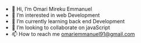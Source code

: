 - 👋 Hi, I’m Omari Mireku Emmanuel
- 👀 I’m interested in web Development
- 🌱 I’m currently learning back end Development
- 💞️ I’m looking to collaborate on javaScript
- 📫 How to reach me omariemmanuel91@gmail.com

<!---
3ga01/3ga01 is a ✨ special ✨ repository because its `README.md` (this file) appears on your GitHub profile.
You can click the Preview link to take a look at your changes.
--->
